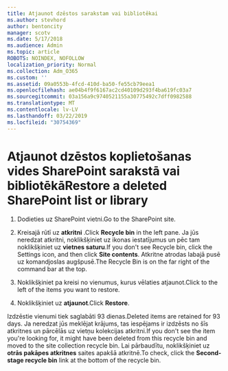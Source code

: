 ```yaml
---
title: Atjaunot dzēstos sarakstam vai bibliotēkai
ms.author: stevhord
author: bentoncity
manager: scotv
ms.date: 5/17/2018
ms.audience: Admin
ms.topic: article
ROBOTS: NOINDEX, NOFOLLOW
localization_priority: Normal
ms.collection: Adm_O365
ms.custom: ''
ms.assetid: 09a0553b-4fcd-410d-ba50-fe55cb79eea1
ms.openlocfilehash: ae04b4f9f6167ac2cd40109d293f4ba619fc03a7
ms.sourcegitcommit: 03a156a9c9740521155a30775492c7dff0982588
ms.translationtype: MT
ms.contentlocale: lv-LV
ms.lasthandoff: 03/22/2019
ms.locfileid: "30754369"
---
```

# <a name="restore-a-deleted-sharepoint-list-or-library"></a><span data-ttu-id="fde9f-102">Atjaunot dzēstos koplietošanas vides SharePoint sarakstā vai bibliotēkā</span><span class="sxs-lookup"><span data-stu-id="fde9f-102">Restore a deleted SharePoint list or library</span></span>

1. <span data-ttu-id="fde9f-103">Dodieties uz SharePoint vietni.</span><span class="sxs-lookup"><span data-stu-id="fde9f-103">Go to the SharePoint site.</span></span>
    
2. <span data-ttu-id="fde9f-104">Kreisajā rūtī uz **atkritni** .</span><span class="sxs-lookup"><span data-stu-id="fde9f-104">Click **Recycle bin** in the left pane.</span></span> <span data-ttu-id="fde9f-105">Ja jūs neredzat atkritni, noklikšķiniet uz ikonas iestatījumus un pēc tam noklikšķiniet uz **vietnes saturu**.</span><span class="sxs-lookup"><span data-stu-id="fde9f-105">If you don't see Recycle bin, click the Settings icon, and then click **Site contents**.</span></span> <span data-ttu-id="fde9f-106">Atkritne atrodas labajā pusē uz komandjoslas augšpusē.</span><span class="sxs-lookup"><span data-stu-id="fde9f-106">The Recycle Bin is on the far right of the command bar at the top.</span></span>
    
3. <span data-ttu-id="fde9f-107">Noklikšķiniet pa kreisi no vienumus, kurus vēlaties atjaunot.</span><span class="sxs-lookup"><span data-stu-id="fde9f-107">Click to the left of the items you want to restore.</span></span>
    
4. <span data-ttu-id="fde9f-108">Noklikšķiniet uz **atjaunot**.</span><span class="sxs-lookup"><span data-stu-id="fde9f-108">Click **Restore**.</span></span>
    
<span data-ttu-id="fde9f-109">Izdzēstie vienumi tiek saglabāti 93 dienas.</span><span class="sxs-lookup"><span data-stu-id="fde9f-109">Deleted items are retained for 93 days.</span></span> <span data-ttu-id="fde9f-110">Ja neredzat jūs meklējat krājums, tas iespējams ir izdzēsts no šīs atkritnes un pārcēlās uz vietņu kolekcijas atkritni.</span><span class="sxs-lookup"><span data-stu-id="fde9f-110">If you don't see the item you're looking for, it might have been deleted from this recycle bin and moved to the site collection recycle bin.</span></span> <span data-ttu-id="fde9f-111">Lai pārbaudītu, noklikšķiniet uz **otrās pakāpes atkritnes** saites apakšā atkritnē.</span><span class="sxs-lookup"><span data-stu-id="fde9f-111">To check, click the **Second-stage recycle bin** link at the bottom of the recycle bin.</span></span> 
  

